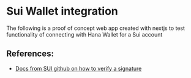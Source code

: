 # Sui Wallet integration

The following is a proof of concept web app created with nextjs to test functionality of connecting with Hana Wallet for a Sui account

## References:
- [Docs from SUI github on how to verify a signature](https://github.com/MystenLabs/sui/blob/main/sdk/docs/pages/typescript/cryptography/keypairs.mdx)
